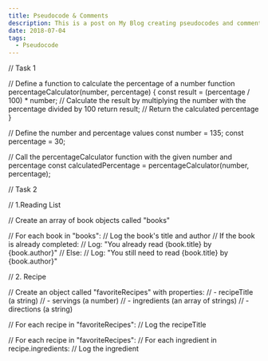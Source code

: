 ```yaml
---
title: Pseudocode & Comments
description: This is a post on My Blog creating pseudocodes and comments for 
date: 2018-07-04
tags:
  - Pseudocode
---
```


// Task 1

// Define a function to calculate the percentage of a number
function percentageCalculator(number, percentage) {
  const result = (percentage / 100) * number; // Calculate the result by multiplying the number with the percentage divided by 100
  return result; // Return the calculated percentage
}

// Define the number and percentage values
const number = 135;
const percentage = 30;

// Call the percentageCalculator function with the given number and percentage
const calculatedPercentage = percentageCalculator(number, percentage);


// Task 2

// 1.Reading List

// Create an array of book objects called "books"

// For each book in "books":
//     Log the book's title and author
//     If the book is already completed:
//         Log: "You already read {book.title} by {book.author}"
//     Else:
//         Log: "You still need to read {book.title} by {book.author}"

// 2. Recipe

// Create an object called "favoriteRecipes" with properties:
//     - recipeTitle (a string)
//     - servings (a number)
//     - ingredients (an array of strings)
//     - directions (a string)

// For each recipe in "favoriteRecipes":
//     Log the recipeTitle

// For each recipe in "favoriteRecipes":
//     For each ingredient in recipe.ingredients:
//         Log the ingredient
